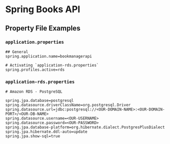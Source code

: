 # Spring Books API

## Property File Examples
### `application.properties`
```properties
## General
spring.application.name=bookmanagerapi

# Activating `application-rds.properties`
spring.profiles.active=rds
```

### `application-rds.properties`
```properties
# Amazon RDS - PostgreSQL

spring.jpa.database=postgresql
spring.datasource.driverClassName=org.postgresql.Driver
spring.datasource.url=jdbc:postgresql://<OUR-DOMAIN-NAME>:<OUR-DOMAIN-PORT>/<OUR-DB-NAME>
spring.datasource.username=<OUR-USERNAME>
spring.datasource.password=<OUR-PASSWORD>
spring.jpa.database-platform=org.hibernate.dialect.PostgresPlusDialect
spring.jpa.hibernate.ddl-auto=update
spring.jpa.show-sql=true

```